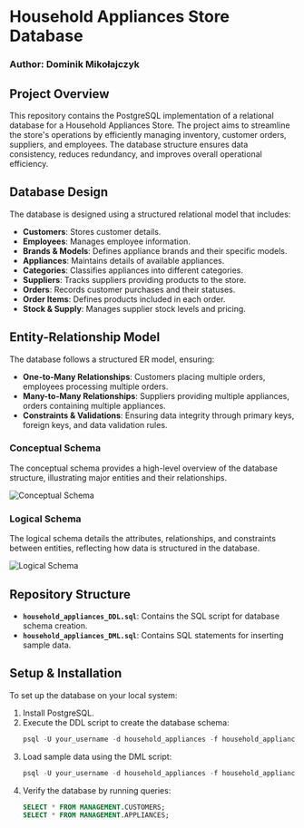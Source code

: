 # Household Appliances Store Database

### Author: Dominik Mikołajczyk

## Project Overview
This repository contains the PostgreSQL implementation of a relational database for a Household Appliances Store. The project aims to streamline the store's operations by efficiently managing inventory, customer orders, suppliers, and employees. The database structure ensures data consistency, reduces redundancy, and improves overall operational efficiency.

## Database Design
The database is designed using a structured relational model that includes:
- **Customers**: Stores customer details.
- **Employees**: Manages employee information.
- **Brands & Models**: Defines appliance brands and their specific models.
- **Appliances**: Maintains details of available appliances.
- **Categories**: Classifies appliances into different categories.
- **Suppliers**: Tracks suppliers providing products to the store.
- **Orders**: Records customer purchases and their statuses.
- **Order Items**: Defines products included in each order.
- **Stock & Supply**: Manages supplier stock levels and pricing.

## Entity-Relationship Model
The database follows a structured ER model, ensuring:
- **One-to-Many Relationships**: Customers placing multiple orders, employees processing multiple orders.
- **Many-to-Many Relationships**: Suppliers providing multiple appliances, orders containing multiple appliances.
- **Constraints & Validations**: Ensuring data integrity through primary keys, foreign keys, and data validation rules.

### Conceptual Schema
The conceptual schema provides a high-level overview of the database structure, illustrating major entities and their relationships.

![Conceptual Schema](https://github.com/user-attachments/assets/130c17a3-01e0-4f9e-8520-7cfbeb61c8ad)

### Logical Schema
The logical schema details the attributes, relationships, and constraints between entities, reflecting how data is structured in the database.

![Logical Schema](https://github.com/user-attachments/assets/c96246d4-5031-42ea-9adc-6ffbba107d19)

## Repository Structure
- **`household_appliances_DDL.sql`**: Contains the SQL script for database schema creation.
- **`household_appliances_DML.sql`**: Contains SQL statements for inserting sample data.

## Setup & Installation
To set up the database on your local system:
1. Install PostgreSQL.
2. Execute the DDL script to create the database schema:
   ```sql
   psql -U your_username -d household_appliances -f household_appliances_DDL.sql
   ```
3. Load sample data using the DML script:
   ```sql
   psql -U your_username -d household_appliances -f household_appliances_DML.sql
   ```
4. Verify the database by running queries:
   ```sql
   SELECT * FROM MANAGEMENT.CUSTOMERS;
   SELECT * FROM MANAGEMENT.APPLIANCES;
   ```
